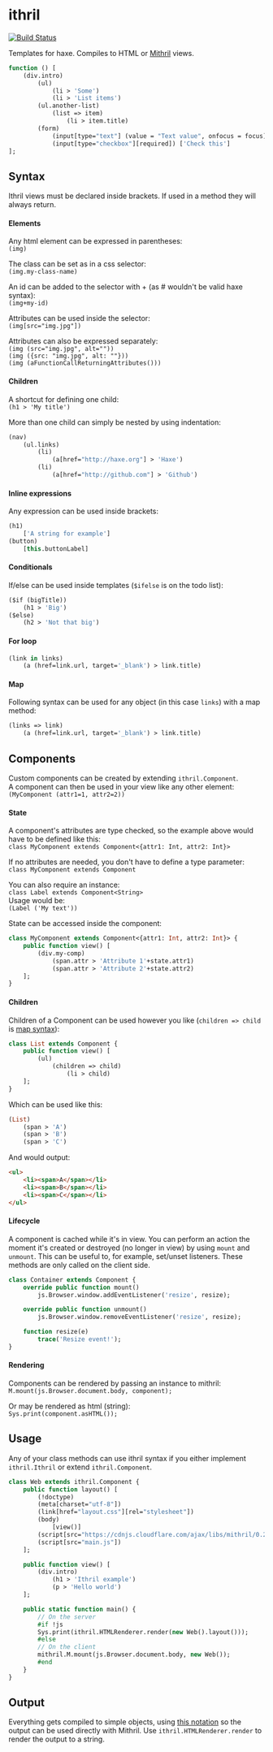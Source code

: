 # ithril

[![Build Status](https://travis-ci.org/benmerckx/ithril.svg?branch=master)](https://travis-ci.org/benmerckx/ithril)

Templates for haxe. Compiles to HTML or [Mithril](https://github.com/ciscoheat/mithril-hx) views.

```haxe
function () [
	(div.intro)
		(ul)
			(li > 'Some')
			(li > 'List items')
		(ul.another-list)
			(list => item)
				(li > item.title)
		(form)
			(input[type="text"] (value = "Text value", onfocus = focus))
			(input[type="checkbox"][required]) ['Check this']
];
```

## Syntax

Ithril views must be declared inside brackets. If used in a method they will always return.

#### Elements

Any html element can be expressed in parentheses:  
`(img)`

The class can be set as in a css selector:  
`(img.my-class-name)`

An id can be added to the selector with + (as # wouldn't be valid haxe syntax):  
`(img+my-id)`

Attributes can be used inside the selector:  
`(img[src="img.jpg"])`

Attributes can also be expressed separately:  
`(img (src="img.jpg", alt=""))`  
`(img ({src: "img.jpg", alt: ""}))`  
`(img (aFunctionCallReturningAttributes()))`

#### Children

A shortcut for defining one child:  
`(h1 > 'My title')`

More than one child can simply be nested by using indentation:

```haxe
(nav)
	(ul.links)
		(li)
			(a[href="http://haxe.org"] > 'Haxe')
		(li)
			(a[href="http://github.com"] > 'Github')
```

#### Inline expressions

Any expression can be used inside brackets:
```haxe
(h1)
	['A string for example']
(button)
	[this.buttonLabel]
```

#### Conditionals

If/else can be used inside templates (`$ifelse` is on the todo list):
```haxe
($if (bigTitle))
	(h1 > 'Big')
($else)
	(h2 > 'Not that big')
```

#### For loop

```haxe
(link in links)
	(a (href=link.url, target='_blank') > link.title)
```

#### Map

Following syntax can be used for any object (in this case `links`) with a map method:
```haxe
(links => link)
	(a (href=link.url, target='_blank') > link.title)
```

## Components

Custom components can be created by extending `ithril.Component`.  
A component can then be used in your view like any other element:  
`(MyComponent (attr1=1, attr2=2))`

#### State

A component's attributes are type checked, so the example above would have to be defined like this:  
`class MyComponent extends Component<{attr1: Int, attr2: Int}>`

If no attributes are needed, you don't have to define a type parameter:  
`class MyComponent extends Component`

You can also require an instance:  
`class Label extends Component<String>`  
Usage would be:  
`(Label ('My text'))`

State can be accessed inside the component:
```haxe
class MyComponent extends Component<{attr1: Int, attr2: Int}> {
	public function view() [
		(div.my-comp)
			(span.attr > 'Attribute 1'+state.attr1)
			(span.attr > 'Attribute 2'+state.attr2)
	];
}
```

#### Children

Children of a Component can be used however you like (`children => child` is [map syntax](#map)):
```haxe
class List extends Component {
	public function view() [
		(ul)
			(children => child)
				(li > child)
	];
}
```

Which can be used like this:
```haxe
(List)
	(span > 'A')
	(span > 'B')
	(span > 'C')
```

And would output:
```html
<ul>
	<li><span>A</span></li>
	<li><span>B</span></li>
	<li><span>C</span></li>
</ul>
```

#### Lifecycle

A component is cached while it's in view. You can perform an action the moment it's created or destroyed (no longer in view) by using `mount` and `unmount`. This can be useful to, for example, set/unset listeners. These methods are only called on the client side.

```haxe
class Container extends Component {
	override public function mount()
		js.Browser.window.addEventListener('resize', resize);

	override public function unmount()
		js.Browser.window.removeEventListener('resize', resize);

	function resize(e)
		trace('Resize event!');
}
```

#### Rendering

Components can be rendered by passing an instance to mithril:  
`M.mount(js.Browser.document.body, component);`

Or may be rendered as html (string):  
`Sys.print(component.asHTML());`

## Usage

Any of your class methods can use ithril syntax if you either implement `ithril.Ithril` or extend `ithril.Component`.

```haxe
class Web extends ithril.Component {
	public function layout() [
		(!doctype)
		(meta[charset="utf-8"])
		(link[href="layout.css"][rel="stylesheet"])
		(body)
			[view()]
		(script[src="https://cdnjs.cloudflare.com/ajax/libs/mithril/0.2.0/mithril.min.js"])
		(script[src="main.js"])
	];

	public function view() [
		(div.intro)
			(h1 > 'Ithril example')
			(p > 'Hello world')
	];

	public static function main() {
		// On the server
		#if !js
		Sys.print(ithril.HTMLRenderer.render(new Web().layout()));
		#else
		// On the client
		mithril.M.mount(js.Browser.document.body, new Web());
		#end
	}
}
```

## Output

Everything gets compiled to simple objects, using [this notation](http://lhorie.github.io/mithril/optimizing-performance.html#compiling-templates) so the output can be used directly with Mithril. Use `ithril.HTMLRenderer.render` to render the output to a string.
